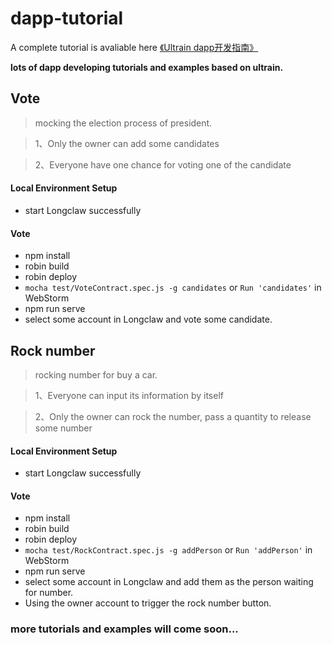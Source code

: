 # dapp-tutorial

A complete tutorial is avaliable here [《Ultrain dapp开发指南》](https://legacy.gitbook.com/book/benyasin/ultrain-dapp/details)

<b>lots of dapp developing tutorials and examples based on ultrain.</b>

## Vote

> mocking the election process of president.

> 1、Only the owner can add some candidates

> 2、Everyone have one chance for voting one of the candidate

#### Local Environment Setup
   
* start Longclaw successfully

#### Vote

* npm install
* robin build
* robin deploy
* `mocha test/VoteContract.spec.js -g candidates` or `Run 'candidates'` in WebStorm 
* npm run serve
* select some account in Longclaw and vote some candidate.

## Rock number

> rocking number for buy a car.

> 1、Everyone can input its information by itself

> 2、Only the owner can rock the number, pass a quantity to release some number

#### Local Environment Setup
   
* start Longclaw successfully

#### Vote

* npm install
* robin build
* robin deploy
* `mocha test/RockContract.spec.js -g addPerson` or `Run 'addPerson'` in WebStorm 
* npm run serve
* select some account in Longclaw and add them as the person waiting for number.
* Using the owner account to trigger the rock number button.



### more tutorials and examples will come soon...
